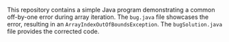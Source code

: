 This repository contains a simple Java program demonstrating a common off-by-one error during array iteration.  The `bug.java` file showcases the error, resulting in an `ArrayIndexOutOfBoundsException`. The `bugSolution.java` file provides the corrected code.